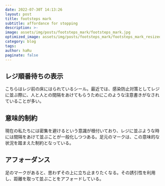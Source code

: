 ```yaml
---
date: 2022-07-30T 14:13:26
layout: post
title: footsteps mark
subtitle: affordance for stopping
description: >-
image: assets/img/posts/footsteps_mark/footsteps_mark.jpg
optimized_image: assets/img/posts/footsteps_mark/footsteps_mark_resized_thumbnail.jpg
category: blog
tags: 
author: haRu
paginate: false
---
```


## レジ順番待ちの表示

こちらはレジ前の床にはられているシール。最近では、感染防止対策としてレジに並ぶ際に、人と人との間隔をあけてもらうためにこのような注意書きがなされていることが多い。

## 意味的制約

現在の私たちには密集を避けるという意識が根付いており、レジに並ぶような時には間隔をあけて並ぶことが一般化しつつある。足元のマークは、この意味的な状況を踏まえた制約となっている。

## アフォーダンス

足のマークがあると、思わずその上に立ち止まりたくなる。その誘引性を利用し、距離を取って並ぶことをアフォードしている。